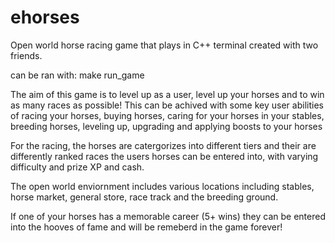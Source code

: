 # ehorses

Open world horse racing game that plays in C++ terminal created with two friends.

can be ran with: make run_game

The aim of this game is to level up as a user, level up your horses and to win as many races as possible!
This can be achived with some key user abilities of racing your horses, buying horses, caring for your horses in your stables, breeding horses, leveling up, upgrading and applying boosts to  your horses

For the racing, the horses are catergorizes into different tiers and their are differently ranked races the users horses can be entered into, with varying difficulty and prize XP and cash.

The open world enviornment includes various locations including stables, horse market, general store, race track and the breeding ground.

If one of your horses has a memorable career (5+ wins) they can be entered into the hooves of fame and will be remeberd in the game forever!
